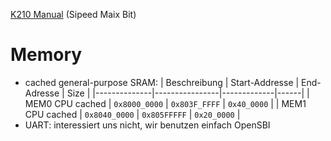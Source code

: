 [K210 Manual](https://s3.cn-north-1.amazonaws.com.cn/dl.kendryte.com/documents/kendryte_datasheet_20181011163248_en.pdf) (Sipeed Maix Bit)

# Memory
* cached general-purpose SRAM:
    | Beschreibung | Start-Addresse | End-Adresse | Size |
    |--------------|----------------|-------------|------|
    | MEM0 CPU cached | `0x8000_0000` | `0x803F_FFFF` | `0x40_0000` |
    | MEM1 CPU cached | `0x8040_0000` | `0x805FFFFF` | `0x20_0000` |
* UART: interessiert uns nicht, wir benutzen einfach OpenSBI

